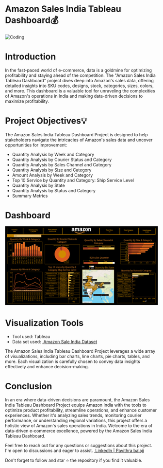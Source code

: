 # Amazon Sales India Tableau Dashboard💰
<img width="250" alt="Coding" src="https://github.com/Mariyajoseph24/Amazon_Sales_India_Tableau_Dashboard/assets/91487663/510ffbad-c0f3-4d03-ba30-5b2b6bb8492c">

<h1><a name="introduction">Introduction</a></h1>
<p>In the fast-paced world of e-commerce, data is a goldmine for optimizing profitability and staying ahead of the competition. The "Amazon Sales India Tableau Dashboard" project dives deep into Amazon's sales data, offering detailed insights into SKU codes, designs, stock, categories, sizes, colors, and more. This dashboard is a valuable tool for unraveling the complexities of Amazon's operations in India and making data-driven decisions to maximize profitability.</p>
<h1><a name="projectobjectives">Project Objectives💡</a></h1>
<p>The Amazon Sales India Tableau Dashboard Project is designed to help stakeholders navigate the intricacies of Amazon's sales data and uncover opportunities for improvement:</p>
<ul>
  <li>Quantity Analysis by Week and Category</li>
  <li>Quantity Analysis by Courier Status and Category</li>
  <li>Quantity Analysis by Sales Channel and Category</li>
  <li>Quantity Analysis by Size and Category</li>
  <li> Amount Analysis by Week and Category</li>
  <li>Top 10 Service by Quantity and Category: Ship Service Level</li>
  <li>Quantity Analysis by State</li>
  <li>Quantity Analysis by Status and Category</li>
  <li>Summary Metrics</li>
</ul>
<h1><a name='dashboard'>Dashboard</a></h1>
<img width="900" alt="Coding" src="https://github.com/Mariyajoseph24/Amazon_Sales_India_Tableau_Dashboard/blob/main/Amazon%20T%20Dashboard.png">
<h1><a name="visualizationtools">Visualization Tools</a></h1>
<ul><li>Tool used: Tableau</li>
<li> Data set used: <a href="https://www.kaggle.com/datasets/thedevastator/unlock-profits-with-e-commerce-sales-data?select=Amazon+Sale+Report.csv">
         <img src=" Amazon Sale India Dataset" alt=""> Amazon Sale India Dataset</a></li></ul>
<p>The Amazon Sales India Tableau Dashboard Project leverages a wide array of visualizations, including bar charts, line charts, pie charts, tables, and more. Each visualization is carefully chosen to convey data insights effectively and enhance decision-making.</p>
<h1><a name="conclusion">Conclusion</a></h1>
<p>In an era where data-driven decisions are paramount, the Amazon Sales India Tableau Dashboard Project equips Amazon India with the tools to optimize product profitability, streamline operations, and enhance customer experiences. Whether it's analyzing sales trends, monitoring courier performance, or understanding regional variations, this project offers a holistic view of Amazon's sales operations in India. Welcome to the era of data-driven e-commerce excellence, powered by the Amazon Sales India Tableau Dashboard.</p>

<p>Feel free to reach out for any questions or suggestions about this project. I'm open to discussions and eager to assist.
  <a href="https://www.linkedin.com/in/bpavithrabalaji/">
  <img src=" Linkedln | Pavithra balaji" alt=""> Linkedln | Pavithra balaji</a><br>
  <p> Don't forget to follow and star ⭐ the repository if you find it valuable.</p>
